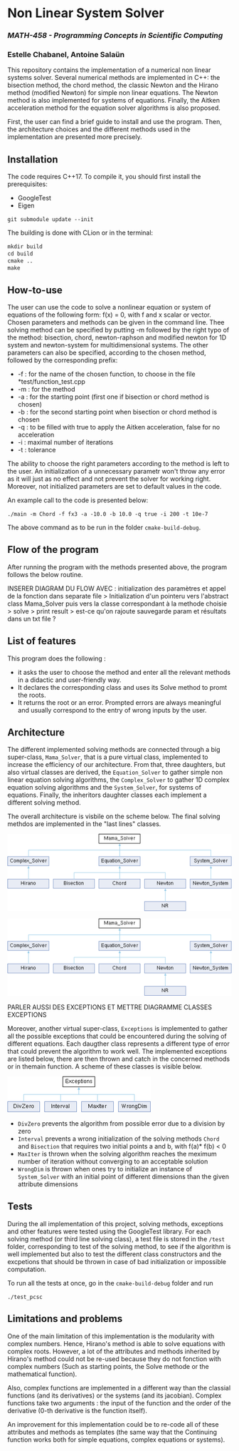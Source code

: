 # **Non Linear System Solver**
### *MATH-458 - Programming Concepts in Scientific Computing*
### Estelle Chabanel, Antoine Salaün
  
   
This repository contains the implementation of a numerical non linear systems solver. Several numerical methods are implemented in C++: the bisection method, the chord method, the classic Newton and the Hirano method (modified Newton) for simple non linear equations. The Newton method is also implemented for systems of equations. Finally, the Aitken acceleration method for the equation solver algorithms is also proposed.

First, the user can find a brief guide to install and use the program. Then, the architecture choices and the different methods used in the implementation are presented more precisely.


## Installation

The code requires C++17. To compile it, you should first install the prerequisites:
* GoogleTest 
* Eigen

````
git submodule update --init
````

The building is done with CLion or in the terminal:

````
mkdir build
cd build
cmake ..
make
````


## How-to-use

The user can use the code to solve a nonlinear equation or system of equations of the following form: f(x) = 0, with f and x scalar or vector.
Chosen parameters and methods can be given in the command line.
Thee solving method can be specified by putting -m followed by the right typo of the method: bisection, chord, newton-raphson and modified newton for 1D system and newton-system for multidimensional systems. The other parameters can also be specified, according to the chosen method, followed by the corresponding prefix:
* -f : for the name of the chosen function, to choose in the file *test/function_test.cpp
* -m : for the method
* -a : for the starting point (first one if bisection or chord method is chosen)
* -b : for the second starting point when bisection or chord method is chosen
* -q : to be filled with true to apply the Aitken acceleration, false for no acceleration
* -i : maximal number of iterations
* -t : tolerance

The ability to choose the right parameters according to the method is left to the user. An initialization of a unnecessary parametr won't throw any error as it will just as no effect and not prevent the solver for working right. Moreover, not initialized parameters are set to default values in the code.

An example call to the code is presented below:

````
./main -m Chord -f fx3 -a -10.0 -b 10.0 -q true -i 200 -t 10e-7
````

The above command as to be run in the folder ``cmake-build-debug``.


## Flow of the program

After running the program with the methods presented above, the program follows the below routine.

INSERER DIAGRAM DU FLOW AVEC : initialization des paramètres et appel de la fonction dans separate file  >  Initialization d'un pointeru vers l'abstract class Mama_Solver puis vers la classe correspondant à la methode choisie    >    solve   >   print result    >     est-ce qu'on rajoute sauvegarde param et résultats dans un txt file ?



## List of features 

This program does the following :
- it asks the user to choose the method and enter all the relevant methods in a didactic and user-friendly way.
- It declares the corresponding class and uses its Solve method to promt the roots.
- It returns the root or an error. Prompted errors are always meaningful and usually correspond to the entry of wrong inputs by the user.

## Architecture

The different implemented solving methods are connected  through a big super-class, ``Mama_Solver``, that is a pure virtual class, implemented to increase the efficiency of our architecture. From that, three daughters, but also virtual classes are derived, the ``Equation_Solver`` to gather simple non linear equation solving algorithms, the ``Complex_Solver`` to gather 1D complex equation solving algorithms and the ``System_Solver``, for systems of equations. Finally, the inheritors daughter classes each implement a different solving method.

The overall architecture is visbile on the scheme below. The final solving methdos are implemented in the "last lines" classes.

<p align="center">
  <img src="https://github.com/EstelleChabanel/nonlinearsolver/blob/main/doxygen_output/html/class_mama___solver.png?raw=true" alt="Sublime's custom image"/>
</p>

![alt text](https://github.com/EstelleChabanel/nonlinearsolver/blob/main/doxygen_output/html/class_mama___solver.png?raw=true)

PARLER AUSSI DES EXCEPTIONS ET METTRE DIAGRAMME CLASSES EXCEPTIONS

Moreover, another virtual super-class, ``Exceptions`` is implemented to gather all the possible exceptions that could be encountered during the solving of different equations. Each daugther class represents a different type of error that could prevent the algorithm to work well. The implemented exceptions are listed below, there are then thrown and catch in the concerned methods or in themain function. A scheme of these classes is visible below.

![alt text](https://github.com/EstelleChabanel/nonlinearsolver/blob/main/doxygen_output/html_excpetion/class_exceptions.png?raw=true)

* ``DivZero`` prevents the algorithm from possible error due to a division by zero
* ``Interval`` prevents a wrong initialization of the solving methods ``Chord`` and ``Bisection`` that requires two initial points a and b, with f(a)* f(b) < 0
* ``MaxIter`` is thrown when the solving algorithm reaches the meximum number of iteration without converging to an acceptable solution
* ``WrongDim`` is thrown when ones try to initialize an instance of ``System_Solver`` with an initial point of different dimensions than the given attribute dimensions 


## Tests

During the all implementation of this project, solving methods, exceptions and other features were tested using the GoogleTest library. For each solving method (or third line solving class), a test file is stored in the ``/test`` folder, corresponding to test of the solving method, to see if the algorithm is well implemented but also to test the different class constructors and the excpetions that should be thrown in case of bad initialization or impossible computation.

To run all the tests at once, go in the ``cmake-build-debug`` folder and run
````
./test_pcsc
````


## Limitations and problems

One of the main limitation of this implementation is the modularity with complex numbers. Hence, Hirano's method is able to solve equations with complex roots. However, a lot of the attributes and methods inherited by Hirano's method could not be re-used because they do not fonction with complex numbers (Such as starting points, the Solve methode or the mathematical function).

Also, complex functions are implemented in a different way than the classial functions (and its derivatives) or the systems (and its jacobian). Complex functions take two arguments : the input of the function and the order of the derivative (0-th derivative is the function itself).

An improvement for this implementation could be to re-code all of these attributes and methods as templates (the same way that the Continuing function works both for simple equations, complex equations or systems).
